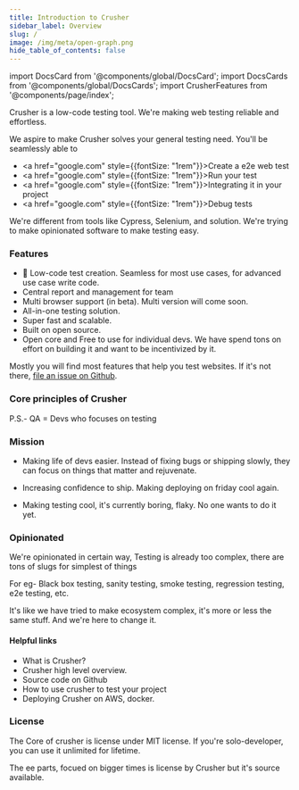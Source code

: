 ```yaml
---
title: Introduction to Crusher
sidebar_label: Overview
slug: /
image: /img/meta/open-graph.png
hide_table_of_contents: false
---
```


import DocsCard from '@components/global/DocsCard';
import DocsCards from '@components/global/DocsCards';
import CrusherFeatures from '@components/page/index';

<head>
  <title>Crusher Docs</title>
  <meta
    name="description"
    content="Crusher.dev"
  />
  <link rel="canonical" href="https://docs.crusher.dev/" />
  <link rel="alternate" href="https://docs.crusher.dev/" hreflang="x-default" />
  <link rel="alternate" href="https://docs.crusher.dev/" hreflang="en" />
  <meta property="og:url" content="https://docs.crusher.dev/" />
</head>

Crusher is a low-code testing tool. We're making web testing reliable and effortless.

We aspire to make Crusher solves your general testing need. You'll be seamlessly able to

-  <a href="google.com" style={{fontSize: "1rem"}}>Create a e2e web test</a>
-  <a href="google.com" style={{fontSize: "1rem"}}>Run your test</a>
-  <a href="google.com" style={{fontSize: "1rem"}}>Integrating it in your project</a>
-  <a href="google.com" style={{fontSize: "1rem"}}>Debug tests</a>

We're different from tools like Cypress, Selenium, and solution. We're trying to make opinionated software to make testing easy.

### Features
- 🔮 Low-code test creation. Seamless for most use cases, for advanced use case write code.
- Central report and management for team
- Multi browser support (in beta). Multi version will come soon.
- All-in-one testing solution.
- Super fast and scalable.
- Built on open source.
- Open core and Free to use for individual devs. We have spend tons on effort on building it and want to be incentivized by it.


Mostly you will find most features that help you test websites. If it's not there, [file an issue on Github](https://github.com/crusherdev/crusher/issues/new/choose).

### Core principles of Crusher
<CrusherFeatures/>


P.S.- QA = Devs who focuses on testing


### Mission

- Making life of devs easier. Instead of fixing bugs or shipping slowly, they can focus on things that matter and rejuvenate.

- Increasing confidence to ship. Making deploying on friday cool again.

- Making testing cool, it's currently boring, flaky. No one wants to do it yet.


### Opinionated

We're opinionated in certain way, Testing is already too complex, there are tons of slugs for simplest of things

For eg- Black box testing, sanity testing, smoke testing, regression testing, e2e testing, etc.

It's like we have tried to make ecosystem complex, it's more or less the same stuff. And we're here to change it.


#### Helpful links

- What is Crusher?
- Crusher high level overview.
- Source code on Github
- How to use crusher to test your project
- Deploying Crusher on AWS, docker.


### License

The Core of crusher is license under MIT license. If you're solo-developer, you can use it unlimited for lifetime.

The ee parts, focued on bigger times is license by Crusher but it's source available.